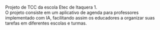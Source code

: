 Projeto de TCC da escola Etec de Itaquera 1.                                                                                                                                           
O projeto consiste em um aplicativo de agenda para professores implementado com IA, facilitando assim os educadores a organizar suas tarefas em diferentes escolas e turmas.
